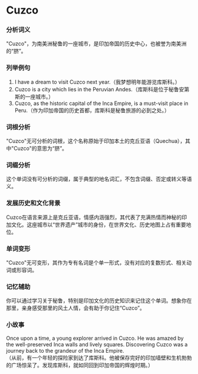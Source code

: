 # Cuzco

### 分析词义

  

"Cuzco"，为南美洲秘鲁的一座城市，是印加帝国的历史中心，也被誉为南美洲的“脐”。

  

### 列举例句

  

1.  I have a dream to visit Cuzco next year.（我梦想明年能游览库斯科。）
2.  Cuzco is a city which lies in the Peruvian Andes.（库斯科是位于秘鲁安第斯的一座城市。）
3.  Cuzco, as the historic capital of the Inca Empire, is a must-visit place in Peru.（作为印加帝国的历史首都，库斯科是秘鲁旅游的必到之处。）

  

### 词根分析

  

"Cuzco"无可分析的词根，这个名称原始于印加本土的克丘亚语（Quechua），其中"Cuzco"的意思为“脐”。

  

### 词缀分析

  

这个单词没有可分析的词缀，属于典型的地名词汇，不包含词缀、否定或转义等语义。

  

### 发展历史和文化背景

  

Cuzco在语言来源上是克丘亚语，情感内涵强烈，其代表了充满热情而神秘的印加文化。这座城市以“世界遗产”城市的身份，在世界文化、历史地图上占有重要地位。

  

### 单词变形

  

"Cuzco"无可变形，其作为专有名词是个单一形式，没有对应的复数形式、相关动词或形容词。

  

### 记忆辅助

  

你可以通过学习关于秘鲁，特别是印加文化的历史知识来记住这个单词。想象你在那里，亲身感受那里的风土人情，会有助于你记住“Cuzco”。

  

### 小故事

  

Once upon a time, a young explorer arrived in Cuzco. He was amazed by the well-preserved Inca walls and lively squares. Discovering Cuzco was a journey back to the grandeur of the Inca Empire.  
（从前，有一个年轻的探险家到达了库斯科。他被保存完好的印加墙壁和生机勃勃的广场惊呆了。发现库斯科，就如同回到印加帝国的辉煌时期。）
